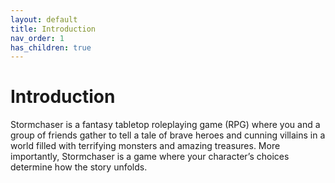 ```yaml
---
layout: default
title: Introduction
nav_order: 1
has_children: true
---
```


# Introduction
Stormchaser is a fantasy tabletop roleplaying game (RPG) where you and a group of friends gather to tell a tale of brave heroes and cunning villains in a world filled with terrifying monsters and amazing treasures. More importantly, Stormchaser is a game where your character’s choices determine how the story unfolds.
